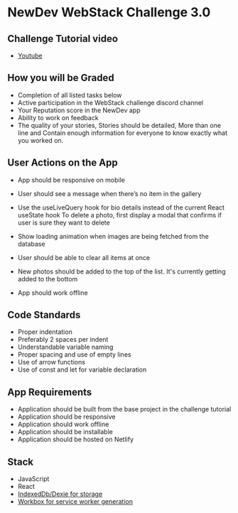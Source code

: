 # NewDev WebStack Challenge 3.0

## Challenge Tutorial video
* [Youtube](https://youtu.be/Zm5lw5Nav1w)

## How you will be Graded
* Completion of all listed tasks below
* Active participation in the WebStack challenge discord channel
* Your Reputation score in the NewDev app
* Ability to work on feedback
* The quality of your stories,
 Stories should be detailed,
More than one line and
Contain enough information for everyone to know exactly what you worked on.

## User Actions on the App
* App should be responsive on mobile

* User should see a message when there’s no item in the gallery

* Use the useLiveQuery hook for bio details instead of the current React useState hook
To delete a photo, first display a modal that confirms if user is sure they want to delete

* Show loading animation when images are being fetched from the database

* User should be able to clear all items at once

* New photos should be added to the top of the list. It's currently getting added to the bottom

* App should work offline

## Code Standards
* Proper indentation
* Preferably 2 spaces per indent
* Understandable variable naming
* Proper spacing and use of empty lines
* Use of arrow functions
* Use of const and let for variable declaration

## App Requirements
* Application should be built from the base project in the challenge tutorial
* Application should be responsive
* Application should work offline
* Application should be installable
* Application should be hosted on Netlify

## Stack
* JavaScript
* React
* [IndexedDb/Dexie for storage](https://dexie.org/)
* [Workbox for service worker generation](https://developers.google.com/web/tools/workbox/guides/generate-service-worker/cli)



